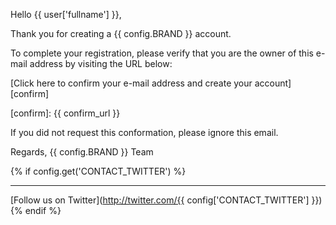Hello {{ user['fullname'] }},

Thank you for creating a {{ config.BRAND }} account.

To complete your registration, please verify that you are the owner of this
e-mail address by visiting the URL below:

[Click here to confirm your e-mail address and create your account][confirm]

[confirm]: {{ confirm_url }}

If you did not request this conformation, please ignore this email.

Regards,
{{ config.BRAND }} Team

{% if config.get('CONTACT_TWITTER') %}
***

[Follow us on Twitter](http://twitter.com/{{ config['CONTACT_TWITTER'] }})
{% endif %}